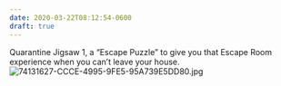 ```yaml
---
date: 2020-03-22T08:12:54-0600
draft: true
---
```




Quarantine Jigsaw 1, a “Escape Puzzle” to give you that Escape Room experience when you can’t leave your house. ![74131627-CCCE-4995-9FE5-95A739E5DD80.jpg](https://ianwhitney.micro.blog/uploads/2020/2432a77c37.jpg)



